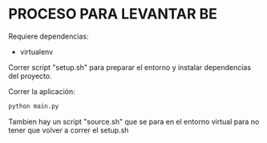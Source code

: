 PROCESO PARA LEVANTAR BE
=======================


Requiere dependencias:

- virtualenv

Correr script "setup.sh" para preparar el entorno y instalar dependencias del proyecto.

Correr la aplicación:

```bash
python main.py
```

Tambien hay un script "source.sh" que se para en el entorno virtual para no tener que volver a correr el setup.sh

